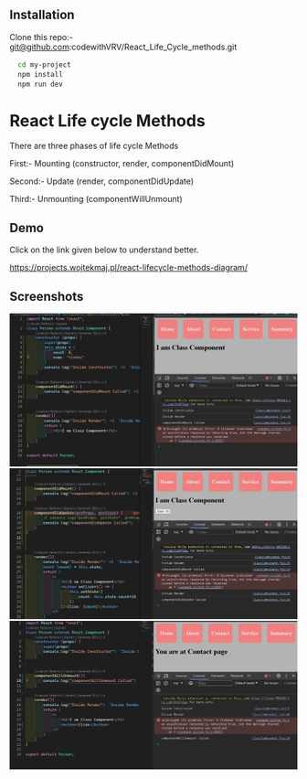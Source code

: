 
## Installation

Clone this repo:- git@github.com:codewithVRV/React_Life_Cycle_methods.git

```bash
  cd my-project
  npm install
  npm run dev
```
    
# React Life cycle Methods
There are three phases of life cycle Methods

First:- Mounting (constructor, render, componentDidMount)

Second:- Update (render, componentDidUpdate)

Third:- Unmounting (componentWillUnmount)


## Demo

Click on the link given below to understand better.

https://projects.wojtekmaj.pl/react-lifecycle-methods-diagram/
## Screenshots

![ComponentDidMount](./src/assets/p1.png)
![componentDidUpdate](./src/assets/p2.png)
![componentWillUnmount](./src/assets/p3.png)

